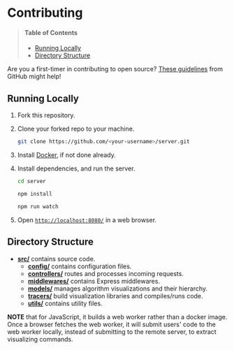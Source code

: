 # Contributing

> #### Table of Contents
> - [Running Locally](#running-locally)
> - [Directory Structure](#directory-structure)

Are you a first-timer in contributing to open source? [These guidelines](https://opensource.guide/how-to-contribute/#how-to-submit-a-contribution) from GitHub might help!

## Running Locally

1. Fork this repository.

2. Clone your forked repo to your machine.

    ```bash
    git clone https://github.com/<your-username>/server.git    
    ```

3. Install [Docker](https://docs.docker.com/install/), if not done already.

4. Install dependencies, and run the server.

    ```bash
    cd server

    npm install
    
    npm run watch
    ```
    
5. Open [`http://localhost:8080/`](http://localhost:8080/) in a web browser.

## Directory Structure

- [**src/**](src) contains source code. 
    - [**config/**](src/config) contains configuration files.
    - [**controllers/**](src/controllers) routes and processes incoming requests.
    - [**middlewares/**](src/middlewares) contains Express middlewares.
    - [**models/**](src/models) manages algorithm visualizations and their hierarchy.
    - [**tracers/**](src/tracers) build visualization libraries and compiles/runs code.
    - [**utils/**](src/utils) contains utility files.

**NOTE** that for JavaScript, it builds a web worker rather than a docker image. Once a browser fetches the web worker, it will submit users' code to the web worker locally, instead of submitting to the remote server, to extract visualizing commands.
